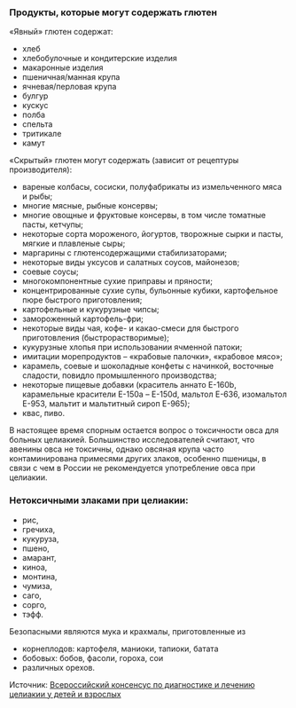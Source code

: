 ### Продукты, которые могут содержать глютен
«Явный» глютен содержат:
 - хлеб
 - хлебобулочные и кондитерские изделия
 - макаронные изделия
 - пшеничная/манная крупа
 - ячневая/перловая крупа
 - булгур
 - кускус
 - полба
 - спельта
 - тритикале
 - камут

«Скрытый» глютен могут содержать (зависит от рецептуры производителя):

- вареные колбасы, сосиски, полуфабрикаты из измельченного мяса и рыбы;
- многие мясные, рыбные консервы;
- многие овощные и фруктовые консервы, в том числе томатные пасты, кетчупы;
- некоторые сорта мороженого, йогуртов, творожные сырки и пасты, мягкие и плавленые сыры;
- маргарины с глютенсодержащими стабилизаторами;
- некоторые виды уксусов и салатных соусов, майонезов;
- соевые соусы;
- многокомпонентные сухие приправы и пряности;
- концентрированные сухие супы, бульонные кубики, картофельное пюре быстрого приготовления;
- картофельные и кукурузные чипсы;
- замороженный картофель-фри;
- некоторые виды чая, кофе- и какао-смеси для быстрого приготовления (быстрорастворимые);
- кукурузные хлопья при использовании ячменной патоки;
- имитации морепродуктов – «крабовые палочки», «крабовое мясо»;
- карамель, соевые и шоколадные конфеты с начинкой, восточные сладости, повидло промышленного производства;
- некоторые пищевые добавки (краситель аннато Е-160b, карамельные красители Е-150а – Е-150d, мальтол Е-636, изомальтол Е-953, мальтит и мальтитный сироп Е-965);
- квас, пиво.

В настоящее время спорным остается вопрос о токсичности овса для больных целиакией. Большинство исследователей считают, что авенины овса не токсичны, однако овсяная крупа часто контаминирована примесями других злаков, особенно пшеницы, в связи с чем в России не рекомендуется употребление овса при целиакии.

### Нетоксичными злаками при целиакии:
- рис,
- гречиха,
- кукуруза,
- пшено,
- амарант,
- киноа,
- монтина,
- чумиза,
- саго,
- сорго,
- тэфф.

Безопасными являются мука и крахмалы, приготовленные из
  - корнеплодов: картофеля, маниоки, тапиоки, батата
  - бобовых: бобов, фасоли, гороха, сои
  - различных орехов.

Источник: [Всероссийский консенсус по диагностике и лечению целиакии у детей и взрослых](https://stopgluten.info/files/d9da91d41c33bfbcc9be22e8dce7570c.pdf)
